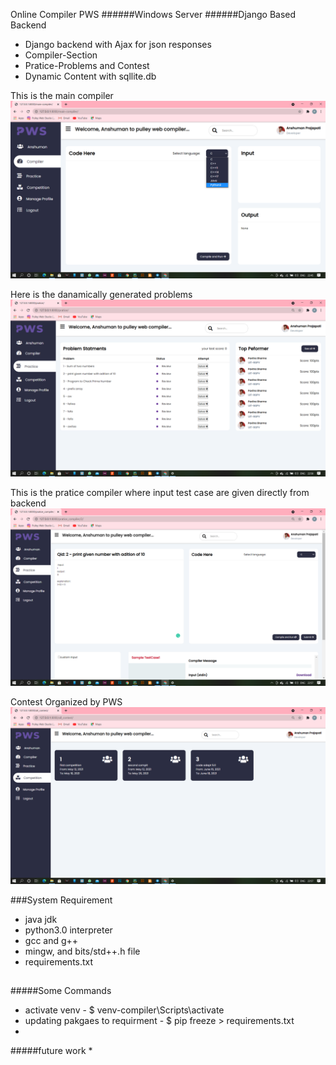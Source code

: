 Online Compiler PWS
######Windows Server
######Django Based Backend
* Django backend with Ajax for json responses
* Compiler-Section
* Pratice-Problems and Contest
* Dynamic Content with sqllite.db

This is the main compiler
![myimage-alt-tag](Screenshot%20(900).png)

Here is the danamically generated problems
![myimage-alt-tag](Screenshot%20(904).png)

This is the pratice compiler where input test case are given directly from backend
![myimage-alt-tag](Screenshot%20(902).png)

Contest Organized by PWS
![myimage-alt-tag](Screenshot%20(903).png)

###System Requirement
* java jdk
* python3.0 interpreter
* gcc and g++
* mingw, and bits/std++.h file
* requirements.txt
##
#####Some Commands
- activate venv - $ venv-compiler\Scripts\activate
- updating pakgaes to requirment - $ pip freeze > requirements.txt
- 

#####future work
* 

